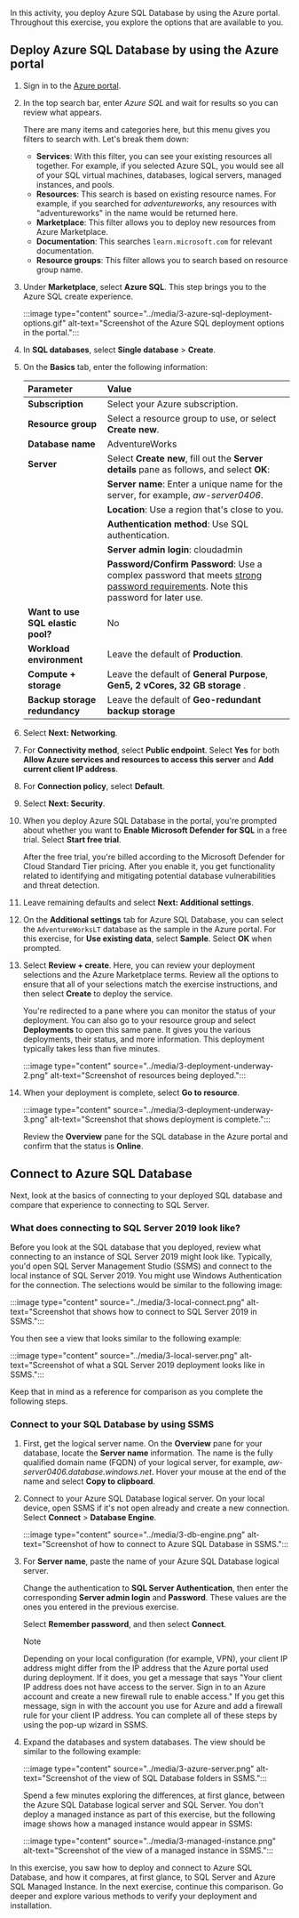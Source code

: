 In this activity, you deploy Azure SQL Database by using the Azure portal. Throughout this exercise, you explore the options that are available to you.

## Deploy Azure SQL Database by using the Azure portal

1. Sign in to the [Azure portal](https://portal.azure.com).

1. In the top search bar, enter *Azure SQL* and wait for results so you can review what appears.  

    There are many items and categories here, but this menu gives you filters to search with. Let's break them down:

    * **Services**: With this filter, you can see your existing resources all together. For example, if you selected Azure SQL, you would see all of your SQL virtual machines, databases, logical servers, managed instances, and pools.
    * **Resources**: This search is based on existing resource names. For example, if you searched for *adventureworks*, any resources with "adventureworks" in the name would be returned here.
    * **Marketplace**: This filter allows you to deploy new resources from Azure Marketplace.
    * **Documentation**: This searches `learn.microsoft.com` for relevant documentation.
    * **Resource groups**: This filter allows you to search based on resource group name.

1. Under **Marketplace**, select **Azure SQL**. This step brings you to the Azure SQL create experience.

    :::image type="content" source="../media/3-azure-sql-deployment-options.gif" alt-text="Screenshot of the Azure SQL deployment options in the portal.":::

1. In **SQL databases**, select **Single database** > **Create**.

1. On the **Basics** tab, enter the following information:  

    | Parameter | Value |
    |:---------------------------------|:--------------------|
    |**Subscription**                  | Select your Azure subscription. |
    |**Resource group**                | Select a resource group to use, or select **Create new**. |
    |**Database name**                 | AdventureWorks |
    |**Server**                        | Select **Create new**, fill out the **Server details** pane as follows, and select **OK**: |
    |                                  |**Server name**: Enter a unique name for the server, for example, *aw-server0406*. |
    |                                  | **Location**: Use a region that's close to you. |
    |                                  | **Authentication method**: Use SQL authentication. |
    |                                  | **Server admin login**: cloudadmin |
    |                                  | **Password/Confirm Password**: Use a complex password that meets [strong password requirements](/sql/relational-databases/security/strong-passwords?azure-portal=true). Note this password for later use.|
    |**Want to use SQL elastic pool?** | No |
    |**Workload environment**          | Leave the default of **Production**. |
    |**Compute + storage**             | Leave the default of **General Purpose**, **Gen5, 2 vCores, 32 GB storage** . |
    |**Backup storage redundancy**     | Leave the default of **Geo-redundant backup storage** |

1. Select **Next: Networking**.  

1. For **Connectivity method**, select **Public endpoint**. Select **Yes** for both **Allow Azure services and resources to access this server** and **Add current client IP address**.

1. For **Connection policy**, select **Default**.

1. Select **Next: Security**.

1. When you deploy Azure SQL Database in the portal, you're prompted about whether you want to **Enable Microsoft Defender for SQL** in a free trial. Select **Start free trial**.

    After the free trial, you're billed according to the Microsoft Defender for Cloud Standard Tier pricing. After you enable it, you get functionality related to identifying and mitigating potential database vulnerabilities and threat detection.

1. Leave remaining defaults and select **Next: Additional settings**.

1. On the **Additional settings** tab for Azure SQL Database, you can select the `AdventureWorksLT` database as the sample in the Azure portal. For this exercise, for **Use existing data**, select **Sample**. Select **OK** when prompted.

1. Select **Review + create**. Here, you can review your deployment selections and the Azure Marketplace terms. Review all the options to ensure that all of your selections match the exercise instructions, and then select **Create** to deploy the service.  

   You're redirected to a pane where you can monitor the status of your deployment. You can also go to your resource group and select **Deployments** to open this same pane. It gives you the various deployments, their status, and more information. This deployment typically takes less than five minutes.  

    :::image type="content" source="../media/3-deployment-underway-2.png" alt-text="Screenshot of resources being deployed.":::

1. When your deployment is complete, select **Go to resource**.

    :::image type="content" source="../media/3-deployment-underway-3.png" alt-text="Screenshot that shows deployment is complete.":::

   Review the **Overview** pane for the SQL database in the Azure portal and confirm that the status is **Online**.  

## Connect to Azure SQL Database

Next, look at the basics of connecting to your deployed SQL database and compare that experience to connecting to SQL Server.

### What does connecting to SQL Server 2019 look like?

Before you look at the SQL database that you deployed, review what connecting to an instance of SQL Server 2019 might look like. Typically, you'd open SQL Server Management Studio (SSMS) and connect to the local instance of SQL Server 2019. You might use Windows Authentication for the connection. The selections would be similar to the following image:

:::image type="content" source="../media/3-local-connect.png" alt-text="Screenshot that shows how to connect to SQL Server 2019 in SSMS.":::  

You then see a view that looks similar to the following example:

:::image type="content" source="../media/3-local-server.png" alt-text="Screenshot of what a SQL Server 2019 deployment looks like in SSMS.":::  

Keep that in mind as a reference for comparison as you complete the following steps.

### Connect to your SQL Database by using SSMS

1. First, get the logical server name. On the **Overview** pane for your database, locate the **Server name** information. The name is the fully qualified domain name (FQDN) of your logical server, for example, *aw-server0406.database.windows.net*. Hover your mouse at the end of the name and select **Copy to clipboard**.

1. Connect to your Azure SQL Database logical server. On your local device, open SSMS if it's not open already and create a new connection. Select **Connect** > **Database Engine**.  

    :::image type="content" source="../media/3-db-engine.png" alt-text="Screenshot of how to connect to Azure SQL Database in SSMS.":::  

1. For **Server name**, paste the name of your Azure SQL Database logical server.

    Change the authentication to **SQL Server Authentication**, then enter the corresponding **Server admin login** and **Password**. These values are the ones you entered in the previous exercise.  

    Select **Remember password**, and then select **Connect**.  

    > [!NOTE]
    > Depending on your local configuration (for example, VPN), your client IP address might differ from the IP address that the Azure portal used during deployment. If it does, you get a message that says "Your client IP address does not have access to the server. Sign in to an Azure account and create a new firewall rule to enable access." If you get this message, sign in with the account you use for Azure and add a firewall rule for your client IP address. You can complete all of these steps by using the pop-up wizard in SSMS.  

1. Expand the databases and system databases. The view should be similar to the following example:

    :::image type="content" source="../media/3-azure-server.png" alt-text="Screenshot of the view of SQL Database folders in SSMS.":::  

    Spend a few minutes exploring the differences, at first glance, between the Azure SQL Database logical server and SQL Server. You don't deploy a managed instance as part of this exercise, but the following image shows how a managed instance would appear in SSMS:

    :::image type="content" source="../media/3-managed-instance.png" alt-text="Screenshot of the view of a managed instance in SSMS.":::  

In this exercise, you saw how to deploy and connect to Azure SQL Database, and how it compares, at first glance, to SQL Server and Azure SQL Managed Instance. In the next exercise, continue this comparison. Go deeper and explore various methods to verify your deployment and installation.
